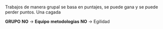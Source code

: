 Trabajos de manera grupal
se basa en puntajes, se puede gana y se puede perder puntos. Una cagada

**GRUPO** **NO** -> **Equipo**
**metodologias** **NO** -> Egilidad

